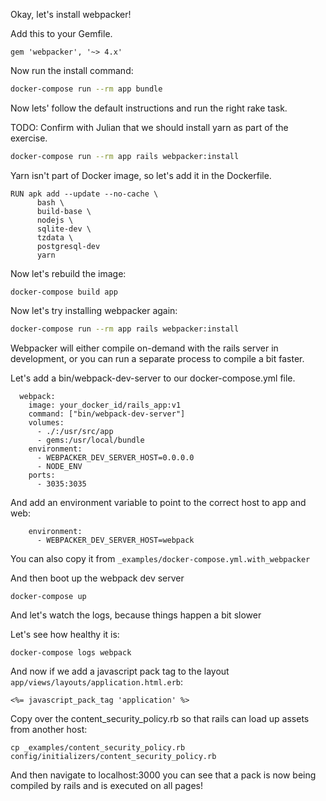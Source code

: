 Okay, let's install webpacker!

Add this to your Gemfile.
```
gem 'webpacker', '~> 4.x'
```

Now run the install command:

```bash
docker-compose run --rm app bundle
```

Now lets' follow the default instructions and run the right rake task.

TODO: Confirm with Julian that we should install yarn as part of the exercise.

```bash
docker-compose run --rm app rails webpacker:install
```

Yarn isn't part of Docker image, so let's add it in the Dockerfile.

```
RUN apk add --update --no-cache \
      bash \
      build-base \
      nodejs \
      sqlite-dev \
      tzdata \
      postgresql-dev
      yarn
```

Now let's rebuild the image:

```
docker-compose build app
```

Now let's try installing webpacker again:
```bash
docker-compose run --rm app rails webpacker:install
```

Webpacker will either compile on-demand with the rails server in development, or you can run a separate process to compile a bit faster. 

Let's add a bin/webpack-dev-server to our docker-compose.yml file.


```
  webpack:
    image: your_docker_id/rails_app:v1
    command: ["bin/webpack-dev-server"]
    volumes:
      - ./:/usr/src/app
      - gems:/usr/local/bundle
    environment:
      - WEBPACKER_DEV_SERVER_HOST=0.0.0.0
      - NODE_ENV
    ports:
      - 3035:3035
```

And add an environment variable to point to the correct host to app and web:

```
    environment:
      - WEBPACKER_DEV_SERVER_HOST=webpack
```

You can also copy it from `_examples/docker-compose.yml.with_webpacker`

And then boot up the webpack dev server

```
docker-compose up
```

And let's watch the logs, because things happen a bit slower

Let's see how healthy it is:

```
docker-compose logs webpack
```

And now if we add a javascript pack tag to the layout `app/views/layouts/application.html.erb`:


```
<%= javascript_pack_tag 'application' %>
```

Copy over the content_security_policy.rb so that rails can load up assets from another host:

```
cp _examples/content_security_policy.rb config/initializers/content_security_policy.rb
```
And then navigate to localhost:3000 you can see that a pack is now being compiled by rails and is executed on all pages!
